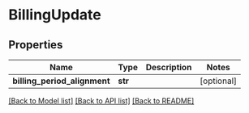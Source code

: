 # BillingUpdate

## Properties
Name | Type | Description | Notes
------------ | ------------- | ------------- | -------------
**billing_period_alignment** | **str** |  | [optional] 

[[Back to Model list]](../README.md#documentation-for-models) [[Back to API list]](../README.md#documentation-for-api-endpoints) [[Back to README]](../README.md)

